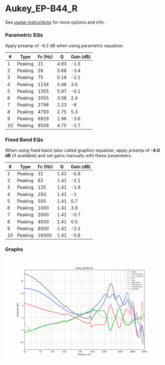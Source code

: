 # Aukey_EP-B44_R
See [usage instructions](https://github.com/jaakkopasanen/AutoEq#usage) for more options and info.

### Parametric EQs
Apply preamp of -4.2 dB when using parametric equalizer.

|   # | Type    |   Fc (Hz) |    Q |   Gain (dB) |
|-----|---------|-----------|------|-------------|
|   1 | Peaking |        21 | 4.93 |        -1.5 |
|   2 | Peaking |        26 | 0.68 |        -3.4 |
|   3 | Peaking |        75 | 0.18 |        -2.1 |
|   4 | Peaking |      1234 | 0.46 |         3.5 |
|   5 | Peaking |      1355 | 5.97 |        -0.1 |
|   6 | Peaking |      2055 | 3.08 |         2.4 |
|   7 | Peaking |      2798 | 2.23 |        -8   |
|   8 | Peaking |      4793 | 2.75 |         5.3 |
|   9 | Peaking |      6929 | 1.96 |        -3.6 |
|  10 | Peaking |      8558 | 4.75 |        -1.7 |

### Fixed Band EQs
When using fixed band (also called graphic) equalizer, apply preamp of **-4.0 dB** (if available) and set gains manually with these parameters.

|   # | Type    |   Fc (Hz) |    Q |   Gain (dB) |
|-----|---------|-----------|------|-------------|
|   1 | Peaking |        31 | 1.41 |        -5.8 |
|   2 | Peaking |        62 | 1.41 |        -2.1 |
|   3 | Peaking |       125 | 1.41 |        -1.9 |
|   4 | Peaking |       250 | 1.41 |        -1   |
|   5 | Peaking |       500 | 1.41 |         0.7 |
|   6 | Peaking |      1000 | 1.41 |         3.9 |
|   7 | Peaking |      2000 | 1.41 |        -0.7 |
|   8 | Peaking |      4000 | 1.41 |         0.5 |
|   9 | Peaking |      8000 | 1.41 |        -2.2 |
|  10 | Peaking |     16000 | 1.41 |        -0.8 |

### Graphs
![](./Aukey_EP-B44_R.png)
